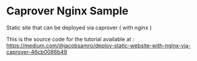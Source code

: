 # Caprover Nginx Sample

Static site that can be deployed via caprover ( with nginx )

This is the source code for the tutorial available at : https://medium.com/@jacobsamro/deploy-static-website-with-nginx-via-caprover-46cb0086b49

